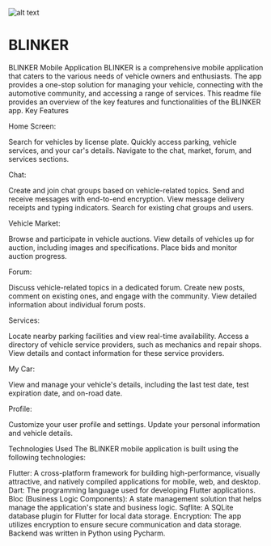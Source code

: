 ![alt text](https://github.com/[oronmoz]/[BLINKER-App]/blob/[Main]/blinker_LG3.png?raw=true)




# BLINKER

BLINKER Mobile Application
BLINKER is a comprehensive mobile application that caters to the various needs of vehicle owners and enthusiasts. The app provides a one-stop solution for managing your vehicle, connecting with the automotive community, and accessing a range of services. This readme file provides an overview of the key features and functionalities of the BLINKER app.
Key Features

Home Screen:

Search for vehicles by license plate.
Quickly access parking, vehicle services, and your car's details.
Navigate to the chat, market, forum, and services sections.


Chat:

Create and join chat groups based on vehicle-related topics.
Send and receive messages with end-to-end encryption.
View message delivery receipts and typing indicators.
Search for existing chat groups and users.


Vehicle Market:

Browse and participate in vehicle auctions.
View details of vehicles up for auction, including images and specifications.
Place bids and monitor auction progress.


Forum:

Discuss vehicle-related topics in a dedicated forum.
Create new posts, comment on existing ones, and engage with the community.
View detailed information about individual forum posts.


Services:

Locate nearby parking facilities and view real-time availability.
Access a directory of vehicle service providers, such as mechanics and repair shops.
View details and contact information for these service providers.


My Car:

View and manage your vehicle's details, including the last test date, test expiration date, and on-road date.


Profile:

Customize your user profile and settings.
Update your personal information and vehicle details.



Technologies Used
The BLINKER mobile application is built using the following technologies:

Flutter: A cross-platform framework for building high-performance, visually attractive, and natively compiled applications for mobile, web, and desktop.
Dart: The programming language used for developing Flutter applications.
Bloc (Business Logic Components): A state management solution that helps manage the application's state and business logic.
Sqflite: A SQLite database plugin for Flutter for local data storage.
Encryption: The app utilizes encryption to ensure secure communication and data storage.
Backend was written in Python using Pycharm.
